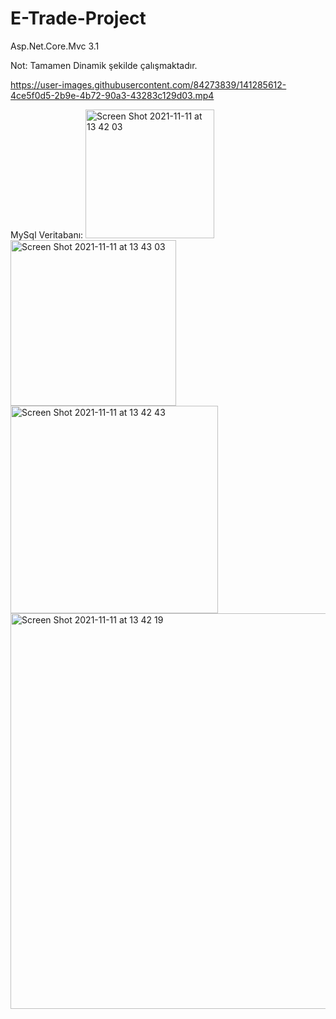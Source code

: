 # E-Trade-Project
 Asp.Net.Core.Mvc 3.1
 
Not: Tamamen Dinamik şekilde çalışmaktadır.



https://user-images.githubusercontent.com/84273839/141285612-4ce5f0d5-2b9e-4b72-90a3-43283c129d03.mp4



MySql Veritabanı:
<img width="206" alt="Screen Shot 2021-11-11 at 13 42 03" src="https://user-images.githubusercontent.com/84273839/141285208-234ab629-c8a4-4c23-a7b8-59f25088b98c.png">
<img width="265" alt="Screen Shot 2021-11-11 at 13 43 03" src="https://user-images.githubusercontent.com/84273839/141285219-935913ef-059a-4694-881a-6de13f30ca0c.png">
<img width="332" alt="Screen Shot 2021-11-11 at 13 42 43" src="https://user-images.githubusercontent.com/84273839/141285223-b2c61acb-d1ec-44b9-84be-ffccdea3a0ec.png">
<img width="633" alt="Screen Shot 2021-11-11 at 13 42 19" src="https://user-images.githubusercontent.com/84273839/141285224-c2213b89-b2aa-405a-893e-2138b3f148a9.png">
